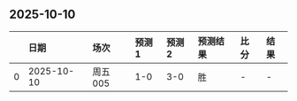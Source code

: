 

## 2025-10-10

|    | 日期         | 场次    | 预测1   | 预测2   | 预测结果   | 比分   | 结果   |
|---:|:-----------|:------|:------|:------|:-------|:-----|:-----|
|  0 | 2025-10-10 | 周五005 | 1-0   | 3-0   | 胜      | -    | -    |

